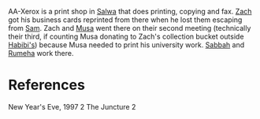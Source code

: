 AA-Xerox is a print shop in [Salwa](Salwa.md) that does printing, copying and fax. [Zach](../Person/Zach.md) got his business cards reprinted from there when he lost them escaping from [Sam](../Person/Sam.md). Zach and [Musa](../Person/Musa.md) went there on their second meeting (technically their third, if counting Musa donating to Zach's collection bucket outside [Habibi's](Habibi's.md)) because Musa needed to print his university work. [Sabbah](../Person/Sabbah.md) and [Rumeha](../Person/Rumeha.md) work there.

# References
New Year's Eve, 1997 2
The Juncture 2